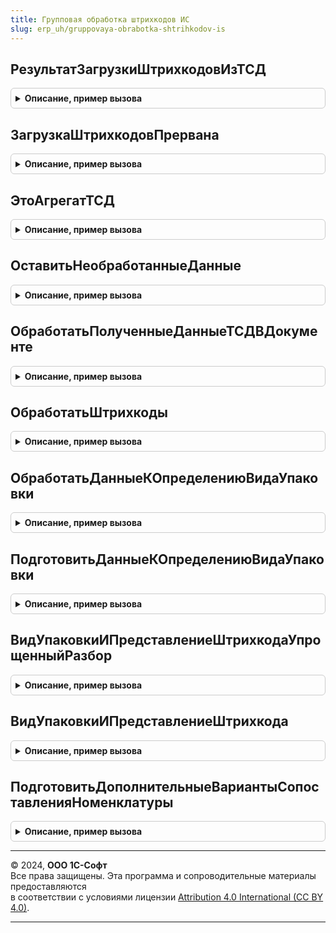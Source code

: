 ```yaml
---
title: Групповая обработка штрихкодов ИС
slug: erp_uh/gruppovaya-obrabotka-shtrihkodov-is
---
```



## РезультатЗагрузкиШтрихкодовИзТСД
<details style="margin: 1em 0; padding: 0.5em; border: 1px solid #ccc; border-radius: 6px;">

<summary style="font-weight: bold; cursor: pointer;">Описание, пример вызова</summary>

```bsl

// Результат серверной обработки полученных из ТСД штрихкодов.
//
// Параметры:
//   ИдентификаторСтроки - Число - идентификатор текущей проверяемой упаковки формы проверки и подбора.
//
// Возвращаемое значение:
//   Структура - результат обработки:
//    * ТребуетсяАвторизация      - Булево - обработка не выполнена: требуется авторизация во внешнем сервисе
//    * ТребуетсяАвторизацияИСМПРозница - Булево - Если Истина, то обработка не выполнена: требуется авторизация розничным токеном
//    * ОтсутствуютCDNПлощадки    - Булево - Если Истина, то обработка не выполнена: отсутствуют CDN-площадки для обращения розничным токеном
//    * ШтрихкодыДляСопоставления - Массив - Если заполнен, то обработка не выполнена: обнаружены неизвестные штрихкоды номенклатуры
//    * ЕстьОшибкиВДереве         - Булево - Если Истина, то обработка не выполнена: модуль штрихкодирования вернул эту ошибку
//    * АдресДереваУпаковок                 - Строка - адрес дерева упаковок для отображения ошибки
//    * АдресУточнениеКоэффициентовУпаковок - Строка - адрес параметров открытия формы уточнения коэффициентов упаковок
//    * ОбщаяОшибка               - Булево - Если Истина, то обработка не выполнена: модуль штрихкодирования вернул эту ошибку
//    * ТекстОбщейОшибки          - Строка - Расшифровка общей ошибки
//
//    * ПараметрыСканирования    - См. ШтрихкодированиеИС.ПараметрыСканирования - кэшированные параметры сканирования
//    * АгрегатТСД               - Строка - служебная упаковка пакета загрузки
//    * ТребуетсяУточнениеДанных - Булево - загружаемые штрихкодв требуют уточнения данных
//    * Счетчик      - Число  - Количество штрихкодов обработанных на сервере
//    * ШтрихкодыТСД - Массив из Структура - Штрихкоды требующие обработки
//
//    * ПредложитьЗагрузитьВУпаковке - Булево - предложить пользователю загрузить данные ТСД в одной упаковке
//    * ТекстПредложенияОЗагрузке    - Строка - доступная распознанная структура иерархии
//    * ПроверяемаяУпаковка          - Число, Неопределено - открытая до начала групповой обработки упаковка (идентификатор).
//
//    * ДобавленныеСтроки         - Массив - Добавленные строки документа
//    * ИзмененныеСтроки          - Массив - Измененные строки документа
//
//    * ЭтоВосстановлениеВложенностиУпаковок - Булево - режим пересчета детализации для формы проверки
//    * ДанныеДляВосстановлениеВложенности - Неопределено - режим пересчета детализации для формы проверки
//    * ПересчитыватьИтогиВДеревеМаркированнойПродукции - Булево - режим пересчета детализации для формы проверки
//
//    * ПредложитьИзменитьДетализацию - Булево - предложить пользователю загрузить данные ТСД в другой детализации
//    * ОписаниеРекомендацииСменыДетализации - Строка - текстовое представление описания смены детализации
//    * РекомендуемыеДетализации - Неопределено, Массив - рекомендуемые детализации
//
Функция РезультатЗагрузкиШтрихкодовИзТСД(ИдентификаторСтроки = Неопределено) Экспорт
```

Пример вызова
```bsl
Результат = ГрупповаяОбработкаШтрихкодовИС.РезультатЗагрузкиШтрихкодовИзТСД(ИдентификаторСтроки);
```
</details>

## ЗагрузкаШтрихкодовПрервана
<details style="margin: 1em 0; padding: 0.5em; border: 1px solid #ccc; border-radius: 6px;">

<summary style="font-weight: bold; cursor: pointer;">Описание, пример вызова</summary>

```bsl

// Загрузка штрихкодов прервана.
//
// Параметры:
//  ЗагрузкаДанныхТСД - См. РезультатЗагрузкиШтрихкодовИзТСД
//
// Возвращаемое значение:
//  Булево - признак незавершенной обработки пакета данных
Функция ЗагрузкаШтрихкодовПрервана(ЗагрузкаДанныхТСД) Экспорт
```

Пример вызова
```bsl
Результат = ГрупповаяОбработкаШтрихкодовИС.ЗагрузкаШтрихкодовПрервана(ЗагрузкаДанныхТСД) 
```
</details>

## ЭтоАгрегатТСД
<details style="margin: 1em 0; padding: 0.5em; border: 1px solid #ccc; border-radius: 6px;">

<summary style="font-weight: bold; cursor: pointer;">Описание, пример вызова</summary>

```bsl

// Это служебный штрихкод сеанса загрузки данных из ТСД.
//   В качестве служебного штрихкода используется нулевой короб SSCC
//
// Параметры:
//  ЗначениеШтрихкода - Строка - Значение штрихкода
//
// Возвращаемое значение:
//  Булево - Это служебный штрихкод порции данных ТСД
Функция ЭтоАгрегатТСД(ЗначениеШтрихкода) Экспорт
```

Пример вызова
```bsl
Результат = ГрупповаяОбработкаШтрихкодовИС.ЭтоАгрегатТСД(ЗначениеШтрихкода) 
```
</details>

## ОставитьНеобработанныеДанные
<details style="margin: 1em 0; padding: 0.5em; border: 1px solid #ccc; border-radius: 6px;">

<summary style="font-weight: bold; cursor: pointer;">Описание, пример вызова</summary>

```bsl

// Удаляет из массива штрихкодов обработанные для уменьшения объема данных к передаче на клиент
//
// Параметры:
// 	РезультатЗагрузки - См. РезультатЗагрузкиШтрихкодовИзТСД
Процедура ОставитьНеобработанныеДанные(РезультатЗагрузки) Экспорт
```

Пример вызова
```bsl
ГрупповаяОбработкаШтрихкодовИС.ОставитьНеобработанныеДанные(РезультатЗагрузки) 
```
</details>

## ОбработатьПолученныеДанныеТСДВДокументе
<details style="margin: 1em 0; padding: 0.5em; border: 1px solid #ccc; border-radius: 6px;">

<summary style="font-weight: bold; cursor: pointer;">Описание, пример вызова</summary>

```bsl

// Серверная часть обработки штрихкодов при их загрузке из ТСД в формы документов (без иерархической проверки)
//
// Параметры:
//   Форма                 - ФормаКлиентскогоПриложения - источник вызова
//   ШтрихкодыТСД          - Массив Из Структура - данные ТСД с преобразованными в Base64 штрихкодами
//   ПараметрыСканирования - См. ШтрихкодированиеОбщегоНазначенияИС.ПараметрыСканирования
//   ТолькоКодыМаркировки  - Булево - признак обработки только кодов маркировки (без штрихкодов номенклатуры)
//
// Возвращаемое значение:
//   См. РезультатЗагрузкиШтрихкодовИзТСД
Функция ОбработатьПолученныеДанныеТСДВДокументе(Форма, ШтрихкодыТСД, ПараметрыСканирования, ТолькоКодыМаркировки = Истина) Экспорт
```

Пример вызова
```bsl
Результат = ГрупповаяОбработкаШтрихкодовИС.ОбработатьПолученныеДанныеТСДВДокументе(Форма, ШтрихкодыТСД, ПараметрыСканирования, ТолькоКодыМаркировки);
```
</details>

## ОбработатьШтрихкоды
<details style="margin: 1em 0; padding: 0.5em; border: 1px solid #ccc; border-radius: 6px;">

<summary style="font-weight: bold; cursor: pointer;">Описание, пример вызова</summary>

```bsl

// Обработать штрихкоды.
//
// Параметры:
//  Форма - ФормаКлиентскогоПриложения - форма из которой выполняется операция загрузки штрихкодов
//  Результат - См. РезультатЗагрузкиШтрихкодовИзТСД
Процедура ОбработатьШтрихкоды(Форма, Результат) Экспорт
```

Пример вызова
```bsl
ГрупповаяОбработкаШтрихкодовИС.ОбработатьШтрихкоды(Форма, Результат) 
```
</details>

## ОбработатьДанныеКОпределениюВидаУпаковки
<details style="margin: 1em 0; padding: 0.5em; border: 1px solid #ccc; border-radius: 6px;">

<summary style="font-weight: bold; cursor: pointer;">Описание, пример вызова</summary>

```bsl

Функция ОбработатьДанныеКОпределениюВидаУпаковки(КОпределениюВидаУпаковки) Экспорт
```

Пример вызова
```bsl
Результат = ГрупповаяОбработкаШтрихкодовИС.ОбработатьДанныеКОпределениюВидаУпаковки(КОпределениюВидаУпаковки) 
```
</details>

## ПодготовитьДанныеКОпределениюВидаУпаковки
<details style="margin: 1em 0; padding: 0.5em; border: 1px solid #ccc; border-radius: 6px;">

<summary style="font-weight: bold; cursor: pointer;">Описание, пример вызова</summary>

```bsl

Функция ПодготовитьДанныеКОпределениюВидаУпаковки(ДанныеДляТСД, ВидМаркируемойПродукции, КешДанныхРазбора, Экспорт
```

Пример вызова
```bsl
Результат = ГрупповаяОбработкаШтрихкодовИС.ПодготовитьДанныеКОпределениюВидаУпаковки(ДанныеДляТСД, ВидМаркируемойПродукции, КешДанныхРазбора, );
```
</details>

## ВидУпаковкиИПредставлениеШтрихкодаУпрощенныйРазбор
<details style="margin: 1em 0; padding: 0.5em; border: 1px solid #ccc; border-radius: 6px;">

<summary style="font-weight: bold; cursor: pointer;">Описание, пример вызова</summary>

```bsl

Функция ВидУпаковкиИПредставлениеШтрихкодаУпрощенныйРазбор(Знач Штрихкод, ВидПродукции, КешДанныхРазбора = Неопределено, Экспорт
```

Пример вызова
```bsl
Результат = ГрупповаяОбработкаШтрихкодовИС.ВидУпаковкиИПредставлениеШтрихкодаУпрощенныйРазбор(Штрихкод, ВидПродукции, КешДанныхРазбора, );
```
</details>

## ВидУпаковкиИПредставлениеШтрихкода
<details style="margin: 1em 0; padding: 0.5em; border: 1px solid #ccc; border-radius: 6px;">

<summary style="font-weight: bold; cursor: pointer;">Описание, пример вызова</summary>

```bsl

Функция ВидУпаковкиИПредставлениеШтрихкода(Знач Штрихкод, ВидПродукции, КешДанныхРазбора = Неопределено, Экспорт
```

Пример вызова
```bsl
Результат = ГрупповаяОбработкаШтрихкодовИС.ВидУпаковкиИПредставлениеШтрихкода(Штрихкод, ВидПродукции, КешДанныхРазбора, );
```
</details>

## ПодготовитьДополнительныеВариантыСопоставленияНоменклатуры
<details style="margin: 1em 0; padding: 0.5em; border: 1px solid #ccc; border-radius: 6px;">

<summary style="font-weight: bold; cursor: pointer;">Описание, пример вызова</summary>

```bsl

// Подготовливает параметр сканирования ДополнительныеВариантыСопоставленияНоменклатуры
//
// Параметры:
//  ПараметрыСканирования - См. ШтрихкодированиеОбщегоНазначенияИС.ПараметрыСканирования
//  ПодобраннаяМаркируемаяПродукция - ДанныеФормыКоллекция Из ДанныеФормыСтруктура - Таблица ПодобраннаяМаркируемаяПродукция из формы проверки и подбора:
//    * GTIN - Строка - GTIN
//    * Номенклатура - ОпределяемыйТип.Номенклатура - Номенклатура
//    * Характеристика - ОпределяемыйТип.ХарактеристикаНоменклатуры - Характеристика номенклатуры
//    * Серия - ОпределяемыйТип.СерияНоменклатуры - Серия номенклатуры
//
Процедура ПодготовитьДополнительныеВариантыСопоставленияНоменклатуры(ПараметрыСканирования, ПодобраннаяМаркируемаяПродукция) Экспорт
```

Пример вызова
```bsl
ГрупповаяОбработкаШтрихкодовИС.ПодготовитьДополнительныеВариантыСопоставленияНоменклатуры(ПараметрыСканирования, ПодобраннаяМаркируемаяПродукция) 
```
</details>

---

© 2024, **ООО 1С-Софт**  
Все права защищены. Эта программа и сопроводительные материалы предоставляются  
в соответствии с условиями лицензии [Attribution 4.0 International (CC BY 4.0)](https://creativecommons.org/licenses/by/4.0/legalcode).

---
